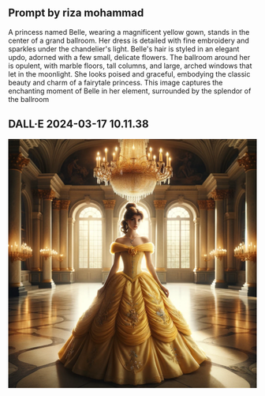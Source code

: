 ## Prompt by riza mohammad


A princess named Belle, wearing a magnificent yellow gown, stands in the center of a grand ballroom. Her dress is detailed with fine embroidery and sparkles under the chandelier's light. Belle's hair is styled in an elegant updo, adorned with a few small, delicate flowers. The ballroom around her is opulent, with marble floors, tall columns, and large, arched windows that let in the moonlight. She looks poised and graceful, embodying the classic beauty and charm of a fairytale princess. This image captures the enchanting moment of Belle in her element, surrounded by the splendor of the ballroom


## DALL·E 2024-03-17 10.11.38


![Belle](Images/Belle.webp)